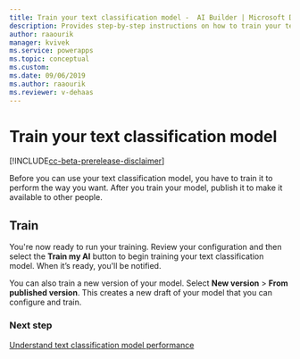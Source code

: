 ```yaml
---
title: Train your text classification model -  AI Builder | Microsoft Docs
description: Provides step-by-step instructions on how to train your text classification model
author: raaourik 
manager: kvivek
ms.service: powerapps
ms.topic: conceptual
ms.custom: 
ms.date: 09/06/2019
ms.author: raaourik 
ms.reviewer: v-dehaas
---
```


# Train your text classification model

[!INCLUDE[cc-beta-prerelease-disclaimer](./includes/cc-beta-prerelease-disclaimer.md)]

Before you can use your text classification model, you have to train it to perform the way you want. After you train your model, publish it to make it available to other people.

## Train

You're now ready to run your training. Review your configuration and then select the **Train my AI** button to begin training your text classification model. When it’s ready, you'll be notified.

You can also train a new version of your model.  Select **New version** > **From published version**.  This creates a new draft of your model that you can configure and train.

### Next step

[Understand text classification model performance](text-classification-performance.md) 
